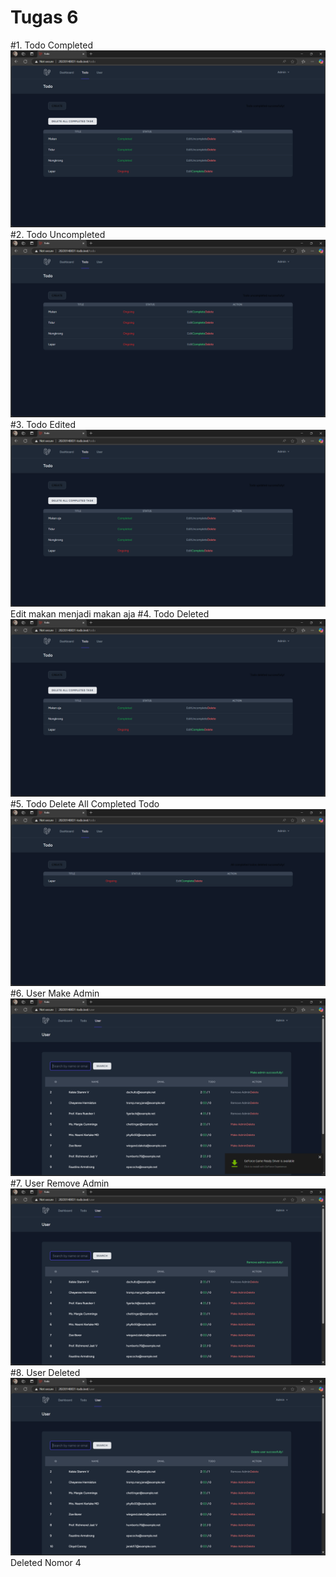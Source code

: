 # Tugas 6

#1. Todo Completed
![alt text](Scrennshoot/Tugas6/Todo_Completed.png)
#2. Todo Uncompleted
![alt text](Scrennshoot/Tugas6/Todo_Uncompleted.png)
#3. Todo Edited
![alt text](Scrennshoot/Tugas6/Todo_Edited.png)
Edit makan menjadi makan aja
#4. Todo Deleted
![alt text](Scrennshoot/Tugas6/Todo_Deleted.png)
#5. Todo Delete All Completed Todo
![alt text](<Scrennshoot/Tugas6/Todo_Delete _All_Completed_Todo.png>)
#6. User Make Admin
![alt text](Scrennshoot/Tugas6/User_Make_Admin.png)
#7. User Remove Admin
![alt text](Scrennshoot/Tugas6/User_Remove_Admin.png)
#8. User Deleted
![alt text](Scrennshoot/Tugas6/User_Deleted.png)
Deleted Nomor 4